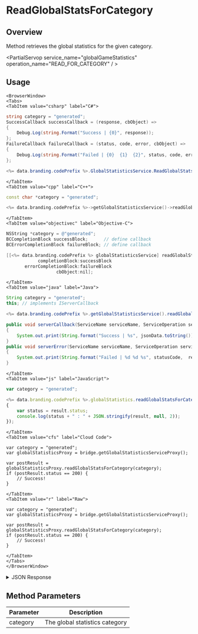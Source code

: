 # ReadGlobalStatsForCategory
## Overview
Method retrieves the global statistics for the given category.

<PartialServop service_name="globalGameStatistics" operation_name="READ_FOR_CATEGORY" / >

## Usage

```mdx-code-block
<BrowserWindow>
<Tabs>
<TabItem value="csharp" label="C#">
```

```csharp
string category = "generated";
SuccessCallback successCallback = (response, cbObject) =>
{
    Debug.Log(string.Format("Success | {0}", response));
};
FailureCallback failureCallback = (status, code, error, cbObject) =>
{
    Debug.Log(string.Format("Failed | {0}  {1}  {2}", status, code, error));
};

<%= data.branding.codePrefix %>.GlobalStatisticsService.ReadGlobalStatsForCategory(category, successCallback, failureCallback);
```

```mdx-code-block
</TabItem>
<TabItem value="cpp" label="C++">
```

```cpp
const char *category = "generated";

<%= data.branding.codePrefix %>->getGlobalStatisticsService()->readGlobalStatsForCategory(category, this);
```

```mdx-code-block
</TabItem>
<TabItem value="objectivec" label="Objective-C">
```

```objectivec
NSString *category = @"generated";
BCCompletionBlock successBlock;      // define callback
BCErrorCompletionBlock failureBlock; // define callback

[[<%= data.branding.codePrefix %> globalStatisticsService] readGlobalStatsForCategory:category
            completionBlock:successBlock
       errorCompletionBlock:failureBlock
                   cbObject:nil];
```

```mdx-code-block
</TabItem>
<TabItem value="java" label="Java">
```

```java
String category = "generated";
this; // implements IServerCallback

<%= data.branding.codePrefix %>.getGlobalStatisticsService().readGlobalStatsForCategory(category, this);

public void serverCallback(ServiceName serviceName, ServiceOperation serviceOperation, JSONObject jsonData)
{
    System.out.print(String.format("Success | %s", jsonData.toString()));
}
public void serverError(ServiceName serviceName, ServiceOperation serviceOperation, int statusCode, int reasonCode, String jsonError)
{
    System.out.print(String.format("Failed | %d %d %s", statusCode,  reasonCode, jsonError.toString()));
}
```

```mdx-code-block
</TabItem>
<TabItem value="js" label="JavaScript">
```

```javascript
var category = "generated";

<%= data.branding.codePrefix %>.globalStatistics.readGlobalStatsForCategory(category, result =>
{
	var status = result.status;
	console.log(status + " : " + JSON.stringify(result, null, 2));
});
```

```mdx-code-block
</TabItem>
<TabItem value="cfs" label="Cloud Code">
```

```cfscript
var category = "generated";
var globalStatisticsProxy = bridge.getGlobalStatisticsServiceProxy();

var postResult = globalStatisticsProxy.readGlobalStatsForCategory(category);
if (postResult.status == 200) {
    // Success!
}
```

```mdx-code-block
</TabItem>
<TabItem value="r" label="Raw">
```

```cfscript
var category = "generated";
var globalStatisticsProxy = bridge.getGlobalStatisticsServiceProxy();

var postResult = globalStatisticsProxy.readGlobalStatsForCategory(category);
if (postResult.status == 200) {
    // Success!
}
```

```mdx-code-block
</TabItem>
</Tabs>
</BrowserWindow>
```

<details>
<summary>JSON Response</summary>

```json
{
  "data": {
    "statistics": {
      "ESTIMATE": 5,
      "HIGHESTHR": 4,
      "INNING": 2,
      "INNINGSREM": 0,
      "INNINGnew": 1,
      "OUTS": 0,
      "PLAYERS": 8,
      "PLAYER_COUNT": 4,
      "PLAYER_COUNTa": 1,
      "POINT": 1,
      "POINTS": 11,
      "otherstat": 0
    }
  },
  "status": 200
}
```
</details>

## Method Parameters
Parameter | Description
--------- | -----------
category | The global statistics category


